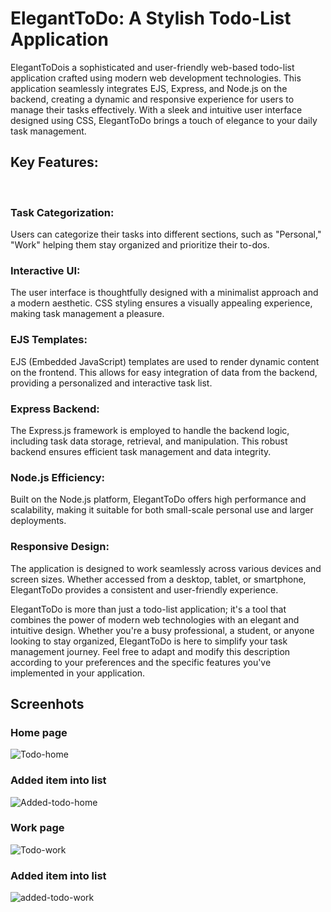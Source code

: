 <h1>ElegantToDo: A Stylish Todo-List Application</h1>
<p>ElegantToDois a sophisticated and user-friendly web-based todo-list application crafted using modern web development technologies. This application seamlessly integrates EJS, Express, and Node.js on the backend, creating a dynamic and responsive experience for users to manage their tasks effectively. With a sleek and intuitive user interface designed using CSS, ElegantToDo brings a touch of elegance to your daily task management.</p>
<h2>Key Features:</h3>

<br>
<h3>Task Categorization: </h3>
<p>Users can categorize their tasks into different sections, such as "Personal," "Work" helping them stay organized and prioritize their to-dos.</p>
<h3>Interactive UI:</h3>
<p>The user interface is thoughtfully designed with a minimalist approach and a modern aesthetic. CSS styling ensures a visually appealing experience, making task management a pleasure.</p>
<h3>EJS Templates:</h3>

<p> EJS (Embedded JavaScript) templates are used to render dynamic content on the frontend. This allows for easy integration of data from the backend, providing a personalized and interactive task list.</p>
<h3>Express Backend: </h3>
<p>The Express.js framework is employed to handle the backend logic, including task data storage, retrieval, and manipulation. This robust backend ensures efficient task management and data integrity.</p>
<h3>Node.js Efficiency: </h3>
<p>Built on the Node.js platform, ElegantToDo offers high performance and scalability, making it suitable for both small-scale personal use and larger deployments.</p>
<h3>Responsive Design:</h3>
<p>The application is designed to work seamlessly across various devices and screen sizes. Whether accessed from a desktop, tablet, or smartphone, ElegantToDo provides a consistent and user-friendly experience.</p>

<p>ElegantToDo  is more than just a todo-list application; it's a tool that combines the power of modern web technologies with an elegant and intuitive design. Whether you're a busy professional, a student, or anyone looking to stay organized, ElegantToDo is here to simplify your task management journey.
Feel free to adapt and modify this description according to your preferences and the specific features you've implemented in your application.
</p>
<h2>Screenhots</h2>
<h3>Home page</h3>

![Todo-home](https://github.com/MRizvank/dev/assets/94932577/08af7462-7931-4360-abc5-3ead32b75178)

<h3>Added item into list</h3>

![Added-todo-home](https://github.com/MRizvank/dev/assets/94932577/2c0a1b97-73f9-4a47-8e90-02da2ebfbac2)

<h3>Work page</h3>

![Todo-work](https://github.com/MRizvank/dev/assets/94932577/c5496d41-d42e-46e4-9d7a-b786163f1754)

<h3>Added item into list</h3>

![added-todo-work](https://github.com/MRizvank/dev/assets/94932577/4716a0f4-0ebc-47ad-85a1-e47e2b75cd9d)




